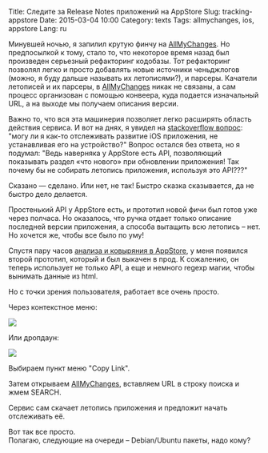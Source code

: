 Title: Следите за Release Notes приложений на AppStore
Slug: tracking-appstore
Date: 2015-03-04 10:00
Category: texts
Tags: allmychanges, ios, appstore
Lang: ru

Минувшей ночью, я запилил крутую финчу на [AllMyChanges][]. Но предпосылкой к тому, стало то, что некоторое время назад был произведен серьезный рефакторинг кодобазы. Тот рефакторинг позволял легко и просто добавлять новые источники ченьджлогов (можно, я буду дальше называть их летописями?), и парсеры. Качатели летописей и их парсеры, в [AllMyChanges][] никак не связаны, а сам процесс организован с помощью конвеера, куда подается изначальный URL, а на выходе мы получаем описания версии.

Важно то, что вся эта машинерия позволяет легко расширять область действия сервиса. И вот на днях, я увидел на [stackoverflow вопрос][st-question]: "могу ли я как-то отслеживать развитие iOS приложения, не устанавливая его на устройство?" Вопрос остался без ответа, но я подумал: "Ведь наверняка у AppStore есть API, позволяющий показывать раздел «что нового» при обновлении приложения! Так почему бы не собирать летопись приложения, используя это API???"

Сказано — сделано. Или нет, не так! Быстро сказка сказывается, да не быстро дело делается.

Простенький API у AppStore есть, и прототип новой фичи был готов уже через полчаса. Но оказалось, что ручка отдает только описание последней версии приложения, а способа вытащить всю летопись – нет. Но хочется же, чтобы все было по уму!

Спустя пару часов [анализа и ковыряния в AppStore][https-proxy], у меня появился второй прототип, который и был выкачен в прод. К сожалению, он теперь использует не только API, a еще и немного regexp магии, чтобы вынимать данные из html.

Но с точки зрения пользователя, работает все очень просто.

Через контекстное меню:

![](https://img-fotki.yandex.ru/get/15567/13558447.f/0_b2c7f_9910ce74_M.png)

Или дропдаун:

![](https://img-fotki.yandex.ru/get/5110/13558447.f/0_b2c7e_55b034ce_L.png)

Выбираем пункт меню "Copy Link".

Затем открываем [AllMyChanges][], вставляем URL в строку поиска и жмем SEARCH.

Сервис сам скачает летопись приложения и предложит начать отслеживать её.

Вот так все просто.  
Полагаю, следующие на очереди – Debian/Ubuntu пакеты, надо кому?

[AllMyChanges]: http://allmychanges.com
[st-question]: http://stackoverflow.com/questions/24838765/app-store-api-for-release-notes-updates
[https-proxy]: http://www.cocoanetics.com/2010/12/how-to-spy-on-the-web-traffic-of-any-app/
